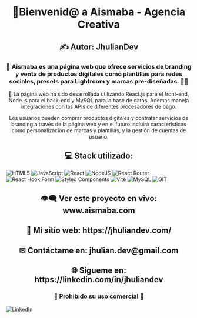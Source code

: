 <h1 align="center">👋Bienvenid@ a Aismaba - Agencia Creativa</h1>
<h2 align="center">✍ Autor: JhulianDev</h2>
<h3 align="center">💎 Aismaba es una página web que ofrece servicios de branding y venta de productos digitales como plantillas para redes sociales, presets para Lightroom y marcas pre-diseñadas. 🙇🏻</h3>

<p align="center">💼 La página web ha sido desarrollada utilizando React.js para el front-end, Node.js para el back-end y MySQL para la base de datos. Ademas maneja integraciones con las APIs de diferentes procesadores de pago.</p>

<p align="center">Los usuarios pueden comprar productos digitales y contratar servicios de branding a través de la página web y en el futuro incluirá características como personalización de marcas y plantillas, y la gestión de cuentas de usuario.</p>

<h2 align="center">💻 Stack utilizado:</h2>

![HTML5](https://img.shields.io/badge/html5-%23E34F26.svg?style=for-the-badge&logo=html5&logoColor=white) ![JavaScript](https://img.shields.io/badge/javascript-%23323330.svg?style=for-the-badge&logo=javascript&logoColor=%23F7DF1E) ![React](https://img.shields.io/badge/react-%2320232a.svg?style=for-the-badge&logo=react&logoColor=%2361DAFB) ![NodeJS](https://img.shields.io/badge/node.js-6DA55F?style=for-the-badge&logo=node.js&logoColor=white) ![React Router](https://img.shields.io/badge/React_Router-CA4245?style=for-the-badge&logo=react-router&logoColor=white) ![React Hook Form](https://img.shields.io/badge/React%20Hook%20Form-%23EC5990.svg?style=for-the-badge&logo=reacthookform&logoColor=white) ![Styled Components](https://img.shields.io/badge/styled--components-DB7093?style=for-the-badge&logo=styled-components&logoColor=white) ![Vite](https://img.shields.io/badge/vite-%23646CFF.svg?style=for-the-badge&logo=vite&logoColor=white) ![MySQL](https://img.shields.io/badge/mysql-%2300000f.svg?style=for-the-badge&logo=mysql&logoColor=white) ![GIT](https://img.shields.io/badge/Git-fc6d26?style=for-the-badge&logo=git&logoColor=white)

<h2 align="center">👁‍🗨 Ver este proyecto en vivo: www.aismaba.com</h2>

<h2 align="center">💎 Mi sitio web: https://jhuliandev.com/</h2>

<h2 align="center">✉ Contáctame en: jhulian.dev@gmail.com</h2>

<h2 align="center">🌐 Sigueme en: https://linkedin.com/in/jhuliandev</h2>

<h3 align="center">🛑 Prohibido su uso comercial 🛑</h3>

[![LinkedIn](https://img.shields.io/badge/LinkedIn-%230077B5.svg?logo=linkedin&logoColor=white)](https://linkedin.com/in/jhuliandev) 
